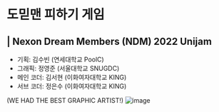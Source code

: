 # 도믿맨 피하기 게임
## | Nexon Dream Members (NDM) 2022 Unijam

* 기획: 김수빈 (연세대학교 PoolC)
* 그래픽: 정영준 (서울대학교 SNUGDC)
* 메인 코더: 김서현 (이화여자대학교 KING)
* 서브 코더: 정은수 (이화여자대학교 KING)


(WE HAD THE BEST GRAPHIC ARTIST!)
![image](https://github.com/intsoo/Unity2D_Domidman/assets/80330331/7922a61c-9a42-4164-bfe3-0cea4892e2bb)
